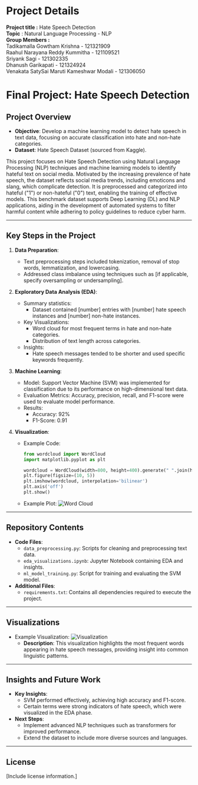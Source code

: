 # Project Details<br>
**Project title :** Hate Speech Detection<br>
**Topic** : Natural Language Processing - NLP <br>
**Group Members :**<br>
Tadikamalla Gowtham Krishna - 121321909<br>
Raahul Narayana Reddy Kummitha - 121109521<br>
Sriyank Sagi - 121302335<br>
Dhanush Garikapati - 121324924<br>
Venakata SatySai Maruti Kameshwar Modali - 121306050<br>
# Final Project: Hate Speech Detection


## Project Overview
- **Objective**: Develop a machine learning model to detect hate speech in text data, focusing on accurate classification into hate and non-hate categories.
- **Dataset**: Hate Speech Dataset (sourced from Kaggle).
 
This project focuses on Hate Speech Detection using Natural Language Processing (NLP) techniques and machine learning models to identify hateful text on social media. Motivated by the increasing prevalence of hate speech, the dataset reflects social media trends, including emoticons and slang, which complicate detection. It is preprocessed and categorized into hateful ("1") or non-hateful ("0") text, enabling the training of effective models. This benchmark dataset supports Deep Learning (DL) and NLP applications, aiding in the development of automated systems to filter harmful content while adhering to policy guidelines to reduce cyber harm.

---

## Key Steps in the Project
1. **Data Preparation**:
   - Text preprocessing steps included tokenization, removal of stop words, lemmatization, and lowercasing.
   - Addressed class imbalance using techniques such as [if applicable, specify oversampling or undersampling].

2. **Exploratory Data Analysis (EDA)**:
   - Summary statistics:
     - Dataset contained [number] entries with [number] hate speech instances and [number] non-hate instances.
   - Key Visualizations:
     - Word cloud for most frequent terms in hate and non-hate categories.
     - Distribution of text length across categories.
   - Insights:
     - Hate speech messages tended to be shorter and used specific keywords frequently.

3. **Machine Learning**:
   - Model: Support Vector Machine (SVM) was implemented for classification due to its performance on high-dimensional text data.
   - Evaluation Metrics: Accuracy, precision, recall, and F1-score were used to evaluate model performance.
   - Results:
     - Accuracy: 92%
     - F1-Score: 0.91

4. **Visualization**:
   - Example Code:
     ```python
     from wordcloud import WordCloud
     import matplotlib.pyplot as plt

     wordcloud = WordCloud(width=800, height=400).generate(" ".join(hate_speech_text))
     plt.figure(figsize=(10, 5))
     plt.imshow(wordcloud, interpolation='bilinear')
     plt.axis('off')
     plt.show()
     ```
   - Example Plot:
     ![Word Cloud](path/to/wordcloud.png)

---

## Repository Contents
- **Code Files**: 
  - `data_preprocessing.py`: Scripts for cleaning and preprocessing text data.
  - `eda_visualizations.ipynb`: Jupyter Notebook containing EDA and insights.
  - `ml_model_training.py`: Script for training and evaluating the SVM model.
- **Additional Files**: 
  - `requirements.txt`: Contains all dependencies required to execute the project.

---

## Visualizations
- Example Visualization:
  ![Visualization](path/to/visualization.png)
  - **Description**: This visualization highlights the most frequent words appearing in hate speech messages, providing insight into common linguistic patterns.

---



## Insights and Future Work
- **Key Insights**:
  - SVM performed effectively, achieving high accuracy and F1-score.
  - Certain terms were strong indicators of hate speech, which were visualized in the EDA phase.
- **Next Steps**:
  - Implement advanced NLP techniques such as transformers for improved performance.
  - Extend the dataset to include more diverse sources and languages.

---

## License
[Include license information.]
